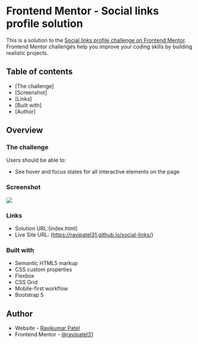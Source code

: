 # Frontend Mentor - Social links profile solution

This is a solution to the [Social links profile challenge on Frontend Mentor](https://www.frontendmentor.io/challenges/social-links-profile-UG32l9m6dQ). Frontend Mentor challenges help you improve your coding skills by building realistic projects. 

## Table of contents

- [The challenge]
- [Screenshot]
- [Links]
- [Built with]
- [Author]

## Overview

### The challenge

Users should be able to:

- See hover and focus states for all interactive elements on the page

### Screenshot

![](./screenshot.png)


### Links

- Solution URL:(index.html)
- Live Site URL: (https://ravipatel31.github.io/social-links/)


### Built with

- Semantic HTML5 markup
- CSS custom properties
- Flexbox
- CSS Grid
- Mobile-first workflow
- Bootstrap 5


## Author

- Website - [Ravikumar Patel](https://ravipatel31.github.io/social-links/)
- Frontend Mentor - [@ravipatel31](https://www.frontendmentor.io/profile/ravipatel31)



